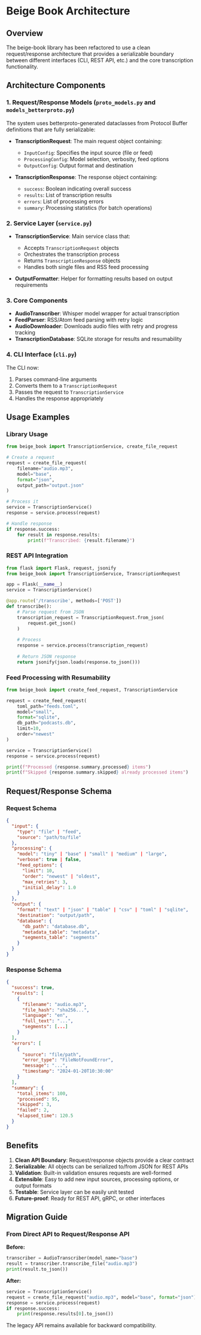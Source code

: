 # Beige Book Architecture

## Overview

The beige-book library has been refactored to use a clean request/response architecture that provides a serializable boundary between different interfaces (CLI, REST API, etc.) and the core transcription functionality.

## Architecture Components

### 1. Request/Response Models (`proto_models.py` and `models_betterproto.py`)

The system uses betterproto-generated dataclasses from Protocol Buffer definitions that are fully serializable:

- **TranscriptionRequest**: The main request object containing:
  - `InputConfig`: Specifies the input source (file or feed)
  - `ProcessingConfig`: Model selection, verbosity, feed options
  - `OutputConfig`: Output format and destination

- **TranscriptionResponse**: The response object containing:
  - `success`: Boolean indicating overall success
  - `results`: List of transcription results
  - `errors`: List of processing errors
  - `summary`: Processing statistics (for batch operations)

### 2. Service Layer (`service.py`)

- **TranscriptionService**: Main service class that:
  - Accepts `TranscriptionRequest` objects
  - Orchestrates the transcription process
  - Returns `TranscriptionResponse` objects
  - Handles both single files and RSS feed processing

- **OutputFormatter**: Helper for formatting results based on output requirements

### 3. Core Components

- **AudioTranscriber**: Whisper model wrapper for actual transcription
- **FeedParser**: RSS/Atom feed parsing with retry logic
- **AudioDownloader**: Downloads audio files with retry and progress tracking
- **TranscriptionDatabase**: SQLite storage for results and resumability

### 4. CLI Interface (`cli.py`)

The CLI now:
1. Parses command-line arguments
2. Converts them to a `TranscriptionRequest`
3. Passes the request to `TranscriptionService`
4. Handles the response appropriately

## Usage Examples

### Library Usage

```python
from beige_book import TranscriptionService, create_file_request

# Create a request
request = create_file_request(
    filename="audio.mp3",
    model="base",
    format="json",
    output_path="output.json"
)

# Process it
service = TranscriptionService()
response = service.process(request)

# Handle response
if response.success:
    for result in response.results:
        print(f"Transcribed: {result.filename}")
```

### REST API Integration

```python
from flask import Flask, request, jsonify
from beige_book import TranscriptionService, TranscriptionRequest

app = Flask(__name__)
service = TranscriptionService()

@app.route('/transcribe', methods=['POST'])
def transcribe():
    # Parse request from JSON
    transcription_request = TranscriptionRequest.from_json(
        request.get_json()
    )
    
    # Process
    response = service.process(transcription_request)
    
    # Return JSON response
    return jsonify(json.loads(response.to_json()))
```

### Feed Processing with Resumability

```python
from beige_book import create_feed_request, TranscriptionService

request = create_feed_request(
    toml_path="feeds.toml",
    model="small",
    format="sqlite",
    db_path="podcasts.db",
    limit=10,
    order="newest"
)

service = TranscriptionService()
response = service.process(request)

print(f"Processed {response.summary.processed} items")
print(f"Skipped {response.summary.skipped} already processed items")
```

## Request/Response Schema

### Request Schema

```json
{
  "input": {
    "type": "file" | "feed",
    "source": "path/to/file"
  },
  "processing": {
    "model": "tiny" | "base" | "small" | "medium" | "large",
    "verbose": true | false,
    "feed_options": {
      "limit": 10,
      "order": "newest" | "oldest",
      "max_retries": 3,
      "initial_delay": 1.0
    }
  },
  "output": {
    "format": "text" | "json" | "table" | "csv" | "toml" | "sqlite",
    "destination": "output/path",
    "database": {
      "db_path": "database.db",
      "metadata_table": "metadata",
      "segments_table": "segments"
    }
  }
}
```

### Response Schema

```json
{
  "success": true,
  "results": [
    {
      "filename": "audio.mp3",
      "file_hash": "sha256...",
      "language": "en",
      "full_text": "...",
      "segments": [...]
    }
  ],
  "errors": [
    {
      "source": "file/path",
      "error_type": "FileNotFoundError",
      "message": "...",
      "timestamp": "2024-01-20T10:30:00"
    }
  ],
  "summary": {
    "total_items": 100,
    "processed": 95,
    "skipped": 3,
    "failed": 2,
    "elapsed_time": 120.5
  }
}
```

## Benefits

1. **Clean API Boundary**: Request/response objects provide a clear contract
2. **Serializable**: All objects can be serialized to/from JSON for REST APIs
3. **Validation**: Built-in validation ensures requests are well-formed
4. **Extensible**: Easy to add new input sources, processing options, or output formats
5. **Testable**: Service layer can be easily unit tested
6. **Future-proof**: Ready for REST API, gRPC, or other interfaces

## Migration Guide

### From Direct API to Request/Response API

**Before:**
```python
transcriber = AudioTranscriber(model_name="base")
result = transcriber.transcribe_file("audio.mp3")
print(result.to_json())
```

**After:**
```python
service = TranscriptionService()
request = create_file_request("audio.mp3", model="base", format="json")
response = service.process(request)
if response.success:
    print(response.results[0].to_json())
```

The legacy API remains available for backward compatibility.
